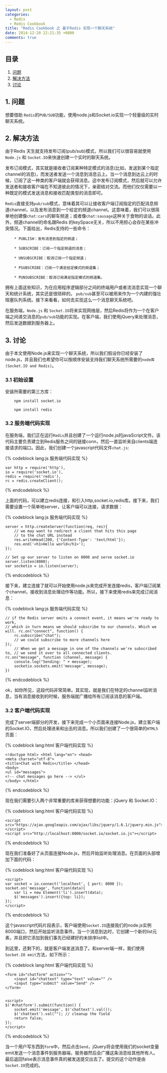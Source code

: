 ```yaml
---
layout: post 
categories: 
  - Redis
  - Redis Cookbook
title: "Redis Cookbook 之 基于Redis 实现一个聊天系统"
date: 2014-12-20 22:21:35 +0800
comments: true
---
```

## 目录

1. [问题](#Problem)
1. [解决方法](#Solution)
1. [讨论](#Discussion)

## 1. <a id="Problem">问题</a>

想要借助 `Redis`的`PUB/SUB`功能，使用node.js和Socket.io实现一个轻量级的实时聊天系统。

<!--more-->

## 2. <a id="Solution">解决方法</a>

由于Redis 天生就支持发布订阅(pub/sub)模式，所以我们可以很容易就使用`Node.js` 和 `Socket.IO`来快速创建一个实时的聊天系统。

发布订阅模式，其实就是接收者订阅某种特定模式的消息(比如，发送到某个指定channel的消息)，而发送者发送一个消息到消息云上。当一个消息到达云上的时候，订阅了这一种类的客户端就会获得消息。这中发布订阅模式，然后就可以允许发送者和接收客户端在不知道彼此的情况下，亲密结对交流。而他们仅仅需要以一种既定的模式发送消息和接收匹配类型的消息即可。

`Redis`直接支持`pub/sub`模式，意味着其可以让接收客户端订阅指定的匹配消息频道channel，以及发布消息到一个给定的频道channel。这意味着，我们可以很简单地创建像`chat:cars`的聊车频道；或者像`chat:sausage`这种关于食物的谈话。此外，频道channel的命名跟Redis 的keySpace无关，所以不用担心会存在某些冲突情况。下面给出，Redis支持的一些命令：

        * PUBLISH：发布消息到指定的频道；

        * SUBSCRIBE：订阅一个指定频道的消息；

        * UNSUBSCRIBE：取消订阅一个指定频道；

        * PSUBSCRIBE：订阅一个满足给定模式的频道集；

        * PUNSUBSCRIBE：取消订阅满足指定模式的频道集。

拥有上面这些知识，为在应用程序逻辑部分之间的终端用户或者流消息实现一个聊天和统计系统，其实还是很琐碎的。
`pub/sub`甚至可以被用来作为一个内建的强壮阻塞队列系统。接下来看看，如何去实现这么一个消息聊天系统吧。

在服务端，`Node.js` 和 `Socket.IO`将来实现网络层，然后Redis将作为一个在客户端之间递交消息的`pub/sub`功能的实现。在客户端，我们使用jQuery来处理消息，然后发送数据到服务器上。

## 3. <a id="Discussion">讨论</a>

由于本文使用Node.js来实现一个聊天系统，所以我们假设你已经安装了node.js，并且我们也希望你可以按顺序安装支持我们聊天系统所需要的`node库(Socket.IO and Redis)`。

### 3.1 初始设置
安装所需要的第三方库：

        npm install socket.io

        npm install redis

### 3.2 服务端代码实现

在服务端，我们正在运行`Redis`并且创建了一个运行node.js的javaScript文件。该代码主要负责建立到Redis服务之间的链接conn，然后一直监听来自clients端连接请求的端口。因此，我们创建一个javascript代码文件`chat.js`:

{% codeblock lang:js 服务端代码实现 %}

        
    var http = require('http'), 
    io = require('socket.io'), 
    redis = require('redis'), 
    rc = redis.createClient();

{% endcodeblock %}

上面的代码，可以建立redis连接，和引入http,socket.io,redis库。接下来，我们需要设置一个简单地server，让客户端可以连接，请求数据：

{% codeblock lang:js 服务端代码实现 %}

        
    server = http.createServer(function(req, res){
        // we may want to redirect a client that hits this page 
        // to the chat URL instead
        res.writeHead(200, {'Content-Type': 'text/html'}); 
        res.end('<h1>Hello world</h1>');
    });
    
    // Set up our server to listen on 8000 and serve socket.io server.listen(8000);
    var socketio = io.listen(server);

{% endcodeblock %}

接下来，建立连接了就可以开始使用node.js来完成开发连接redis，客户端订阅某个channel，接收到消息处理动作等功能。所以，接下来使用redis来完成订阅消息：

{% codeblock lang:js 服务端代码实现 %}

        
    // if the Redis server emits a connect event, it means we're ready to work, 
    // which in turn means we should subscribe to our channels. Which we will. rc.on("connect", function() {
        rc.subscribe("chat");
        // we could subscribe to more channels here 
    });
        // When we get a message in one of the channels we're subscribed to, // we send it over to all connected clients.
    rc.on("message", function (channel, message) {
        console.log("Sending: " + message);
        socketio.sockets.emit('message', message); 
    })

{% endcodeblock %}

ok，如你所见，这段代码非常简单。其实现，就是我们在特定的channel监听消息，当有消息接收到的时候，服务端就广播给所有订阅该消息的客户端。

### 3.2 客户端代码实现

完成了server端部分的开发，接下来完成一个小页面来连接Node.js，建立客户端的Socket.IO，然后处理进来和出去的消息。所以我们创建了一个很简单的`HTML5`页面：

{% codeblock lang:html 客户端代码实现 %}

        
    <!doctype html> <html lang="en"> <head>
    <meta charset="utf-8">
    <title>Chat with Redis</title> </head>
    <body>
    <ul id="messages">
    <!-- chat messages go here --> </ul>
    </body> </html>

{% endcodeblock %}

现在我们需要引入两个非常重要的库来获得想要的功能：jQuery 和 Socket.IO：

{% codeblock lang:html 客户端代码实现 %}

        
    <script src="https://ajax.googleapis.com/ajax/libs/jquery/1.6.1/jquery.min.js"></script> 
    <script src="http://localhost:8000/socket.io/socket.io.js"></script>

{% endcodeblock %}

现在我们准备好了从页面连接Node.js，然后开始监听处理消息。在页面的头部增加下面的代码：

{% codeblock lang:html 客户端代码实现 %}

        
    <script>
    var socket = io.connect('localhost', { port: 8000 });
    socket.on('message', function(data){
        var li = new Element('li').insert(data);
        $('messages').insert({top: li}); 
    });
    </script>

{% endcodeblock %}

这个javascript代码片段表示，客户端使用`Socket.IO`连接我们的node.js实例8000端口，然后开始监听消息事件。当一个消息到达时，它创建一个新的list元素，并且把它添加到我们事先已经建好的未排序list中。

到这里，还剩下的，就是客户端发送消息了。和server端一样，我们使用`Socket.IO emit`方法，如下所示：

{% codeblock lang:html 客户端代码实现 %}

        
    <form id="chatform" action="">
        <input id="chattext" type="text" value="" /> 
        <input type="submit" value="Send" />
    </form>
    
    
    <script> 
    $('#chatform').submit(function() {
        socket.emit('message', $('chattext').val()); 
        $('chattext').val(""); // cleanup the field 
        return false;
    }); 
    </script>

{% endcodeblock %}

当一个用户写东西到`form`中，然后点击`Send`，jQuery将会使用我们的socket变量emit发送一个消息事件到服务器端，服务器然后会广播这条消息给其他所有人。最后返回false表示消息事件真的被发送提交出去了。提交的这个动作是由`Socket.IO`完成的。


